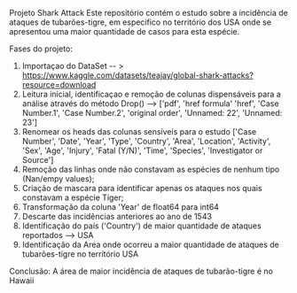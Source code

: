 Projeto Shark Attack
Este repositório contém o estudo sobre a incidência de ataques de tubarões-tigre, em especifico no território dos USA onde se apresentou uma maior quantidade de casos para esta espécie.

Fases do projeto:

1) Importaçao do DataSet -- > https://www.kaggle.com/datasets/teajay/global-shark-attacks?resource=download
2) Leitura inicial, identificaçao e remoção de colunas dispensáveis para a análise através do método Drop() --> ['pdf', 'href formula' 'href', 'Case Number.1', 'Case Number.2', 'original order', 'Unnamed: 22', 'Unnamed: 23']
3) Renomear os heads das colunas sensíveis para o estudo ['Case Number', 'Date', 'Year', 'Type', 'Country', 'Area', 'Location', 'Activity', 'Sex', 'Age', 'Injury', 'Fatal (Y/N)', 'Time', 'Species', 'Investigator or Source']
4) Remoção das linhas onde não constavam as espécies de nenhum tipo (Nan/empy values);
5) Criação de mascara para identificar apenas os ataques nos quais constavam a espécie Tiger;
6) Transformação da coluna 'Year' de float64 para int64
7) Descarte das incidências anteriores ao ano de 1543
8) Identificação do país ('Country') de maior quantidade de ataques reportados --> USA
9) Identificação da Area onde ocorreu a maior quantidade de ataques de tubarões-tigre no terrítório USA

Conclusão: A área de maior incidência de ataques de tubarão-tigre é no Hawaii




